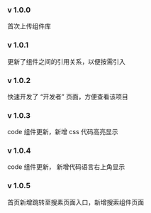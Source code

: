 ### v 1.0.0
首次上传组件库

### v 1.0.1
更新了组件之间的引用关系，以便按需引入

### v 1.0.2
快速开发了 “开发者” 页面，方便查看该项目

### v 1.0.3
code 组件更新，新增 css 代码高亮显示

### v 1.0.4 
code 组件更新， 新增代码语言右上角显示

### v 1.0.5
首页新增跳转至搜素页面入口，新增搜索组件页面
